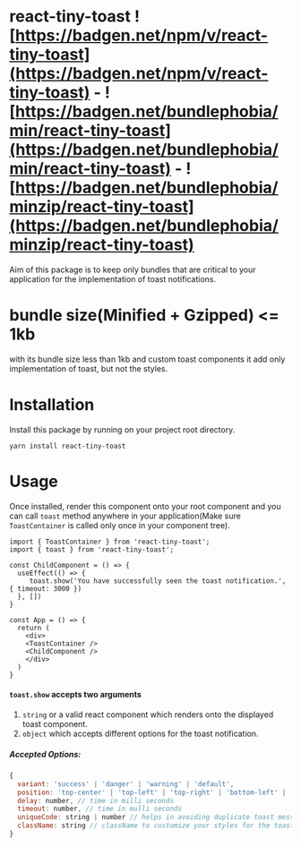 # react-tiny-toast ![https://badgen.net/npm/v/react-tiny-toast](https://badgen.net/npm/v/react-tiny-toast) - ![https://badgen.net/bundlephobia/min/react-tiny-toast](https://badgen.net/bundlephobia/min/react-tiny-toast) - ![https://badgen.net/bundlephobia/minzip/react-tiny-toast](https://badgen.net/bundlephobia/minzip/react-tiny-toast)
Aim of this package is to keep only bundles that are critical to your application for the implementation of toast notifications.
# bundle size(Minified + Gzipped) <= 1kb
with its bundle size less than 1kb and custom toast components it add only implementation of toast, but not the styles.

# Installation
Install this package by running on your project root directory.

`yarn install react-tiny-toast`

# Usage
Once installed, render this component onto your root component and you can call `toast` method anywhere in your application(Make sure `ToastContainer` is called only once in your component tree).
```
import { ToastContainer } from 'react-tiny-toast';
import { toast } from 'react-tiny-toast';

const ChildComponent = () => {
  useEffect(() => {
     toast.show('You have successfully seen the toast notification.', { timeout: 3000 })
  }, [])
}

const App = () => {
  return (
    <div>
    <ToastContainer />
    <ChildComponent />
    </div>
  )
}
```

#### `toast.show` accepts two arguments
1. `string` or a valid react component which renders onto the displayed toast component.
2. `object` which accepts different options for the toast notification.

##### Accepted Options:
```js
{
  variant: 'success' | 'danger' | 'warning' | 'default',
  position: 'top-center' | 'top-left' | 'top-right' | 'bottom-left' | 'bottom-right' | 'bottom-center',
  delay: number, // time in milli seconds
  timeout: number, // time in mulli seconds
  uniqueCode: string | number // helps in avoiding duplicate toast message when triggered multiple times by user actions.
  className: string // className to customize your styles for the toast element build by package..
}
```